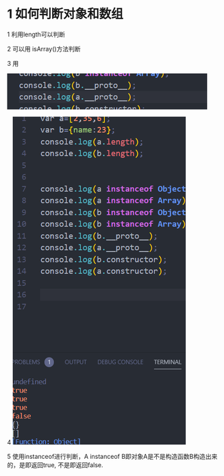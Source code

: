 # **1 如何判断对象和数组**

1 利用length可以判断



2 可以用 isArray()方法判断

3 用 

![image-20200525171500828](2020tencent实习面试/md文档图片/image-20200525171500828-1590398104965.png)

4 ![image-20200525171517334](2020tencent实习面试/md文档图片/image-20200525171517334-1590398123065.png)

5 使用instanceof进行判断，A instanceof B即对象A是不是构造函数B构造出来的，是即返回true, 不是即返回false.



